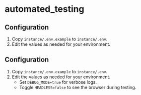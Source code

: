 # automated_testing

## Configuration

1. Copy `instance/.env.example` to `instance/.env`.
2. Edit the values as needed for your environment.

## Configuration

1. Copy `instance/.env.example` to `instance/.env`.
2. Edit the values as needed for your environment.
   - Set `DEBUG_MODE=true` for verbose logs.
   - Toggle `HEADLESS=false` to see the browser during testing.
